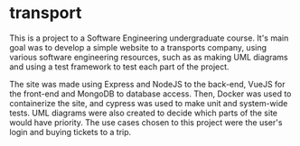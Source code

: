 # transport
This is a project to a Software Engineering undergraduate course. It's main goal was to develop a simple website to a transports company, using various software engineering resources, such as as making UML diagrams and using a test framework to test each part of the project.

The site was made using Express and NodeJS to the back-end, VueJS for the front-end and MongoDB to database access. Then, Docker was used to containerize the site, and cypress was used to make unit and system-wide tests. UML diagrams were also created to decide which parts of the site would have priority. The use cases chosen to this project were the user's login and buying tickets to a trip.
